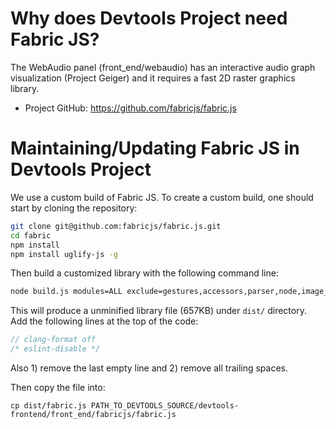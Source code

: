 # Why does Devtools Project need Fabric JS?

The WebAudio panel (front_end/webaudio) has an interactive audio graph
visualization (Project Geiger) and it requires a fast 2D raster graphics
library.

  - Project GitHub: https://github.com/fabricjs/fabric.js

# Maintaining/Updating Fabric JS in Devtools Project

We use a custom build of Fabric JS. To create a custom build, one should start
by cloning the repository:

```bash
git clone git@github.com:fabricjs/fabric.js.git
cd fabric
npm install
npm install uglify-js -g
```

Then build a customized library with the following command line:
```bash
node build.js modules=ALL exclude=gestures,accessors,parser,node,image_filters,easing,freedrawing,object_straightening,serialization no-svg-export requirejs minifier=uglifyjs
```

This will produce a unminified library file (657KB) under `dist/` directory.
Add the following lines at the top of the code:

```js
// clang-format off
/* eslint-disable */
```

Also 1) remove the last empty line and 2) remove all trailing spaces.

Then copy the file into:
```
cp dist/fabric.js PATH_TO_DEVTOOLS_SOURCE/devtools-frontend/front_end/fabricjs/fabric.js
```
